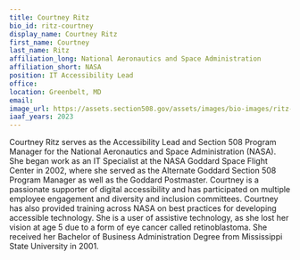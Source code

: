 ```yaml
---
title: Courtney Ritz
bio_id: ritz-courtney
display_name: Courtney Ritz
first_name: Courtney
last_name: Ritz
affiliation_long: National Aeronautics and Space Administration
affiliation_short: NASA
position: IT Accessibility Lead
office: 
location: Greenbelt, MD
email: 
image_url: https://assets.section508.gov/assets/images/bio-images/ritz-courtney.jpg
iaaf_years: 2023
---
```

Courtney Ritz serves as the Accessibility Lead and Section 508 Program Manager for the National Aeronautics and Space Administration (NASA). She began work as an IT Specialist at the NASA Goddard Space Flight Center in 2002, where she served as the Alternate Goddard Section 508 Program Manager as well as the Goddard Postmaster. Courtney is a passionate supporter of digital accessibility and has participated on multiple employee engagement and diversity and inclusion committees. Courtney has also provided training across NASA on best practices for developing accessible technology. She is a user of assistive technology, as she lost her vision at age 5 due to a form of eye cancer called retinoblastoma. She received her Bachelor of Business Administration Degree from Mississippi State University in 2001.